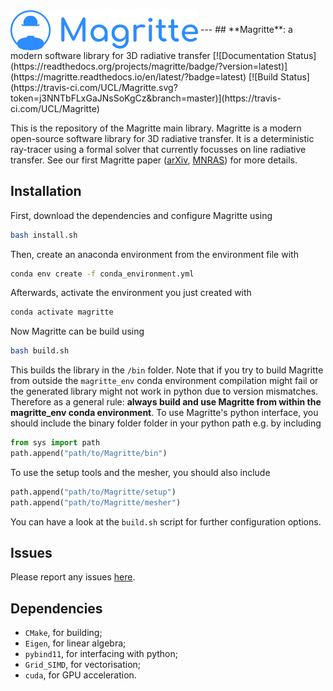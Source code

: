 <img src="docs/Images/Magritte_logo.png" alt="logo" width="300" align="center" />
---
## **Magritte**: a modern software library for 3D radiative transfer
[![Documentation Status](https://readthedocs.org/projects/magritte/badge/?version=latest)](https://magritte.readthedocs.io/en/latest/?badge=latest)
[![Build Status](https://travis-ci.com/UCL/Magritte.svg?token=j3NNTbFLxGaJNsSoKgCz&branch=master)](https://travis-ci.com/UCL/Magritte)

This is the repository of the Magritte main library. Magritte is a modern open-source software library for 3D radiative transfer. It is a deterministic ray-tracer using a formal solver that currently focusses on line radiative transfer. See our first Magritte paper ([arXiv](https://arxiv.org/pdf/1912.08445.pdf), [MNRAS](https://doi.org/10.1093/mnras/stz3557)) for more details.

## Installation
First, download the dependencies and configure Magritte using
```bash
bash install.sh
```
Then, create an anaconda environment from the environment file with
```bash
conda env create -f conda_environment.yml
```
Afterwards, activate the environment you just created with
```bash
conda activate magritte
```
Now Magritte can be build using
```bash
bash build.sh
```
This builds the library in the `/bin` folder. Note that if you try to build Magritte from outside the `magritte_env` conda environment compilation might fail or the generated library might not work in python due to version mismatches. Therefore as a general rule: **always build and use Magritte from within the magritte_env conda environment**. To use Magritte's python interface, you should include the binary folder folder in your python path e.g. by including
```python
from sys import path
path.append("path/to/Magritte/bin")
```
To use the setup tools and the mesher, you should also include
```python
path.append("path/to/Magritte/setup")
path.append("path/to/Magritte/mesher")
```

You can have a look at the `build.sh` script for further configuration options.

## Issues
Please report any issues [here](https://github.com/UCL/Magritte/issues).


## Dependencies
* `CMake`, for building;
* `Eigen`, for linear algebra;
* `pybind11`, for interfacing with python;
* `Grid_SIMD`, for vectorisation;
* `cuda`, for GPU acceleration.
